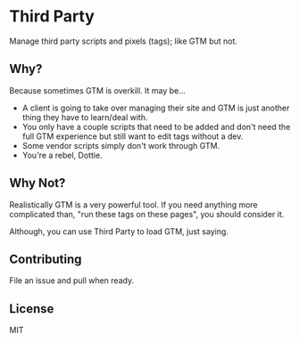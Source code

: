 # Third Party
Manage third party scripts and pixels (tags); like GTM but not.

## Why?
Because sometimes GTM is overkill. It may be...

- A client is going to take over managing their site and GTM is just another
thing they have to learn/deal with.
- You only have a couple scripts that need to be added and don't need the full
GTM experience but still want to edit tags without a dev.
- Some vendor scripts simply don't work through GTM.
- You're a rebel, Dottie.

## Why Not?
Realistically GTM is a very powerful tool. If you need anything more complicated
than, "run these tags on these pages", you should consider it.

Although, you can use Third Party to load GTM, just saying.

## Contributing
File an issue and pull when ready.

## License
MIT

